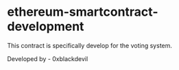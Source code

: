# ethereum-smartcontract-development

This contract is specifically develop for the voting system.

Developed by - 0xblackdevil